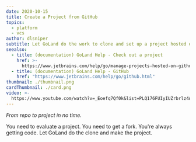 ```yaml
---
date: 2020-10-15
title: Create a Project from GitHub
topics:
  - platform
  - vcs
author: dlsniper
subtitle: Let GoLand do the work to clone and set up a project hosted on GitHub.
seealso:
  - title: (documentation) GoLand Help - Check out a project
    href: >-
      https://www.jetbrains.com/help/go/manage-projects-hosted-on-github.html#clone-from-GitHub
  - title: (documentation) GoLand Help - GitHub
    href: "https://www.jetbrains.com/help/go/github.html"
thumbnail: ./thumbnail.png
cardThumbnail: ./card.png
video: >-
  https://www.youtube.com/watch?v=_Eoefq7Qf0k&list=PLQ176FUIyIUZrbrlz4AY1V8VzBJKZyVlW&index=22
---
```


_From repo to project in no time._

You need to evaluate a project. You need to get a fork. You're always getting code. Let GoLand do the clone and make the project.
